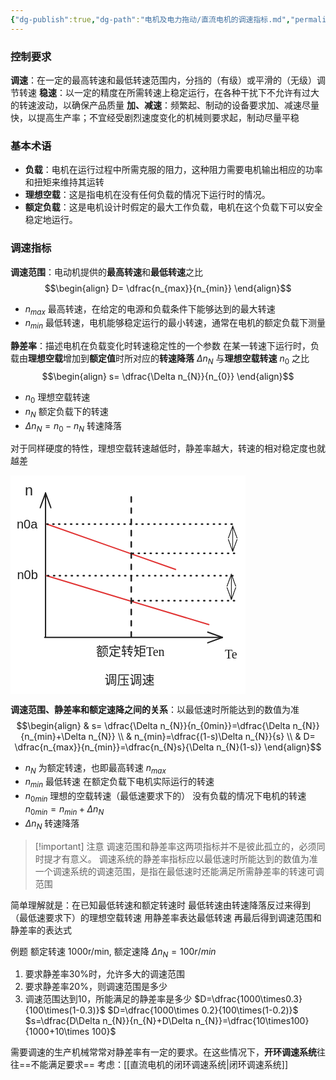 ```yaml
---
{"dg-publish":true,"dg-path":"电机及电力拖动/直流电机的调速指标.md","permalink":"/电机及电力拖动/直流电机的调速指标/","dgPassFrontmatter":true,"noteIcon":"","created":"2024-04-24T23:05:14.000+08:00","updated":"2025-03-18T16:17:04.000+08:00"}
---
```


### 控制要求
**调速**：在一定的最高转速和最低转速范围内，分挡的（有级）或平滑的（无级）调节转速
**稳速**：以一定的精度在所需转速上稳定运行，在各种干扰下不允许有过大的转速波动，以确保产品质量
**加、减速**：频繁起、制动的设备要求加、减速尽量快，以提高生产率；不宜经受剧烈速度变化的机械则要求起，制动尽量平稳

### 基本术语
- **负载**：电机在运行过程中所需克服的阻力，这种阻力需要电机输出相应的功率和扭矩来维持其运转
- **理想空载​**：这是指电机在没有任何负载的情况下运行时的情况。
- **额定负载**：这是电机设计时假定的最大工作负载，电机在这个负载下可以安全稳定地运行。
### 调速指标
**调速范围**：电动机提供的**最高转速**和**最低转速**之比
$$\begin{align}
D= \dfrac{n_{max}}{n_{min}}
\end{align}$$
- $n_{max}$ 最高转速，在给定的电源和负载条件下能够达到的最大转速
- $n_{min}$ 最低转速，电机能够稳定运行的最小转速，通常在电机的额定负载下测量

**静差率**：描述电机在负载变化时转速稳定性的一个参数
在某一转速下运行时，负载由**理想空载**增加到**额定值**时所对应的**转速降落** $\Delta n_{N}$ 与**理想空载转速** $n_{0}$ 之比
$$\begin{align}
s= \dfrac{\Delta n_{N}}{n_{0}}
\end{align}$$

- $n_{0}$ 理想空载转速
- $n_{N}$ 额定负载下的转速
- $\Delta n_{N}=n_{0}-n_{N}$  转速降落

对于同样硬度的特性，理想空载转速越低时，静差率越大，转速的相对稳定度也就越差

<svg xmlns="http://www.w3.org/2000/svg" version="1.1" viewBox="0 0 376.4089747803093 349.28016647526294" width="376.4089747803093" height="349.28016647526294">  <!-- svg-source:excalidraw -->    <defs>    <style class="style-fonts">      @font-face {        font-family: "Virgil";        src: url("https://excalidraw.com/Virgil.woff2");      }      @font-face {        font-family: "Cascadia";        src: url("https://excalidraw.com/Cascadia.woff2");      }      @font-face {        font-family: "Assistant";        src: url("https://excalidraw.com/Assistant-Regular.woff2");      }    </style>      </defs>  <rect x="0" y="0" width="376.4089747803093" height="349.28016647526294" fill="#ffffff"></rect><g stroke-linecap="round"><g transform="translate(56.06067629538097 259.0063792742899) rotate(0 0 -115.36129836082426)"><path d="M0 0 C0 -38.45, 0 -192.27, 0 -230.72 M0 0 C0 -38.45, 0 -192.27, 0 -230.72" stroke="#1e1e1e" stroke-width="2" fill="none"></path></g><g transform="translate(56.06067629538097 259.0063792742899) rotate(0 0 -115.36129836082426)"><path d="M8.55 -207.23 C5.54 -215.5, 2.53 -223.77, 0 -230.72 M8.55 -207.23 C6.18 -213.74, 3.81 -220.25, 0 -230.72" stroke="#1e1e1e" stroke-width="2" fill="none"></path></g><g transform="translate(56.06067629538097 259.0063792742899) rotate(0 0 -115.36129836082426)"><path d="M-8.55 -207.23 C-5.54 -215.5, -2.53 -223.77, 0 -230.72 M-8.55 -207.23 C-6.18 -213.74, -3.81 -220.25, 0 -230.72" stroke="#1e1e1e" stroke-width="2" fill="none"></path></g></g><mask></mask><g stroke-linecap="round"><g transform="translate(54.6717907973341 259.32293913666933) rotate(0 142.19358880188457 0)"><path d="M0 0 C47.4 0, 236.99 0, 284.39 0 M0 0 C47.4 0, 236.99 0, 284.39 0" stroke="#1e1e1e" stroke-width="2" fill="none"></path></g><g transform="translate(54.6717907973341 259.32293913666933) rotate(0 142.19358880188457 0)"><path d="M260.89 8.55 C269.63 5.37, 278.36 2.19, 284.39 0 M260.89 8.55 C268.72 5.7, 276.55 2.85, 284.39 0" stroke="#1e1e1e" stroke-width="2" fill="none"></path></g><g transform="translate(54.6717907973341 259.32293913666933) rotate(0 142.19358880188457 0)"><path d="M260.89 -8.55 C269.63 -5.37, 278.36 -2.19, 284.39 0 M260.89 -8.55 C268.72 -5.7, 276.55 -2.85, 284.39 0" stroke="#1e1e1e" stroke-width="2" fill="none"></path></g></g><mask></mask><g stroke-linecap="round"><g transform="translate(57.57836483388502 160.5669092834139) rotate(0 129.90156569609763 39.124664478116756)"><path d="M0 0 C43.3 13.04, 216.5 65.21, 259.8 78.25 M0 0 C43.3 13.04, 216.5 65.21, 259.8 78.25" stroke="#e03131" stroke-width="2" fill="none"></path></g></g><mask></mask><g stroke-linecap="round"><g transform="translate(57.572830449712114 77.75867488142126) rotate(0 103.29612490288994 36.40127029123437)"><path d="M0 0 C34.43 12.13, 172.16 60.67, 206.59 72.8 M0 0 C34.43 12.13, 172.16 60.67, 206.59 72.8" stroke="#e03131" stroke-width="2" fill="none"></path></g></g><mask></mask><g stroke-linecap="round"><g transform="translate(193.20160936533853 34.480600648260236) rotate(0 -7.105427357601002e-15 112.92938336272337)"><path d="M0 0 C0 37.64, 0 188.22, 0 225.86" stroke="#1e1e1e" stroke-width="2.5" fill="none" stroke-dasharray="8 10"></path></g></g><mask></mask><g transform="translate(150.51293752694107 316.28016647526294) rotate(0 40 11.5)"><text x="0" y="18.400390625" font-family="Helvetica, Segoe UI Emoji" font-size="20px" fill="#1e1e1e" text-anchor="start" style="white-space: pre;" direction="ltr" dominant-baseline="alphabetic">调压调速</text></g><g transform="translate(10 66.9008833051841) rotate(0 16.6845703125 11.5)"><text x="0" y="18.400390625" font-family="Helvetica, Segoe UI Emoji" font-size="20px" fill="#1e1e1e" text-anchor="start" style="white-space: pre;" direction="ltr" dominant-baseline="alphabetic">n0a</text></g><g transform="translate(22.99268631749817 10) rotate(0 6.521069715358692 13.484129406156995)"><text x="0" y="21.57506507055113" font-family="Helvetica, Segoe UI Emoji" font-size="23.450659836794777px" fill="#1e1e1e" text-anchor="start" style="white-space: pre;" direction="ltr" dominant-baseline="alphabetic">n</text></g><g transform="translate(342.9714747803093 273.95044214024085) rotate(0 11.71875 12)"><text x="0" y="19.3125" font-family="Cascadia, Segoe UI Emoji" font-size="20px" fill="#1e1e1e" text-anchor="start" style="white-space: pre;" direction="ltr" dominant-baseline="alphabetic">Te</text></g><g transform="translate(136.96373722381315 269.2426274452156) rotate(0 57.578125 12)"><text x="0" y="19.3125" font-family="Cascadia, Segoe UI Emoji" font-size="20px" fill="#1e1e1e" text-anchor="start" style="white-space: pre;" direction="ltr" dominant-baseline="alphabetic">额定转矩Ten</text></g><g stroke-linecap="round"><g transform="translate(59.59710370241805 160.5620778318219) rotate(0 149.57704873197378 0)"><path d="M0 0 C49.86 0, 249.3 0, 299.15 0" stroke="#1e1e1e" stroke-width="2.5" fill="none" stroke-dasharray="1.5 8"></path></g></g><mask></mask><g transform="translate(10.45491513734737 147.79307495658384) rotate(0 16.6845703125 11.5)"><text x="0" y="18.400390625" font-family="Helvetica, Segoe UI Emoji" font-size="20px" fill="#1e1e1e" text-anchor="start" style="white-space: pre;" direction="ltr" dominant-baseline="alphabetic">n0b</text></g><g stroke-linecap="round"><g transform="translate(58.49096086612002 77.9249139127258) rotate(0 149.57704873197378 0)"><path d="M0 0 C49.86 0, 249.3 0, 299.15 0" stroke="#1e1e1e" stroke-width="2.5" fill="none" stroke-dasharray="1.5 8"></path></g></g><mask></mask><g stroke-linecap="round"><g transform="translate(195.29738779849805 124.66662438562554) rotate(0 81.51740632539529 0)"><path d="M0 0 C27.17 0, 135.86 0, 163.03 0" stroke="#1e1e1e" stroke-width="2.5" fill="none" stroke-dasharray="1.5 8"></path></g></g><mask></mask><g stroke-linecap="round"><g transform="translate(195.21359317878859 200.4858688350762) rotate(0 85.12065782849197 0)"><path d="M0 0 C28.37 0, 141.87 0, 170.24 0" stroke="#1e1e1e" stroke-width="2.5" fill="none" stroke-dasharray="1.5 8"></path></g></g><mask></mask><g stroke-linecap="round"><g transform="translate(355.5525283567509 81.2188021841065) rotate(0 -7.105427357601002e-15 20.222330261504595)"><path d="M0 0 C0 6.74, 0 33.7, 0 40.44 M0 0 C0 6.74, 0 33.7, 0 40.44" stroke="#1e1e1e" stroke-width="1" fill="none"></path></g><g transform="translate(355.5525283567509 81.2188021841065) rotate(0 -7.105427357601002e-15 20.222330261504595)"><path d="M6.92 19 C5.16 14.19, 3.41 9.38, 0 0 M6.92 19 C4.91 13.48, 2.9 7.96, 0 0" stroke="#1e1e1e" stroke-width="1" fill="none"></path></g><g transform="translate(355.5525283567509 81.2188021841065) rotate(0 -7.105427357601002e-15 20.222330261504595)"><path d="M-6.92 19 C-5.16 14.19, -3.41 9.38, 0 0 M-6.92 19 C-4.91 13.48, -2.9 7.96, 0 0" stroke="#1e1e1e" stroke-width="1" fill="none"></path></g><g transform="translate(355.5525283567509 81.2188021841065) rotate(0 -7.105427357601002e-15 20.222330261504595)"><path d="M-6.92 21.44 C-5.16 26.25, -3.41 31.07, 0 40.44 M-6.92 21.44 C-4.91 26.96, -2.9 32.48, 0 40.44" stroke="#1e1e1e" stroke-width="1" fill="none"></path></g><g transform="translate(355.5525283567509 81.2188021841065) rotate(0 -7.105427357601002e-15 20.222330261504595)"><path d="M6.92 21.44 C5.16 26.25, 3.41 31.07, 0 40.44 M6.92 21.44 C4.91 26.96, 2.9 32.48, 0 40.44" stroke="#1e1e1e" stroke-width="1" fill="none"></path></g></g><mask></mask><g stroke-linecap="round"><g transform="translate(353.4337278150887 158.23663723611332) rotate(0 -7.105427357601002e-15 20.222330261504567)"><path d="M0 0 C0 6.74, 0 33.7, 0 40.44 M0 0 C0 6.74, 0 33.7, 0 40.44" stroke="#1e1e1e" stroke-width="1" fill="none"></path></g><g transform="translate(353.4337278150887 158.23663723611332) rotate(0 -7.105427357601002e-15 20.222330261504567)"><path d="M6.92 19 C5.49 15.08, 4.06 11.16, 0 0 M6.92 19 C5.47 15.03, 4.03 11.07, 0 0" stroke="#1e1e1e" stroke-width="1" fill="none"></path></g><g transform="translate(353.4337278150887 158.23663723611332) rotate(0 -7.105427357601002e-15 20.222330261504567)"><path d="M-6.92 19 C-5.49 15.08, -4.06 11.16, 0 0 M-6.92 19 C-5.47 15.03, -4.03 11.07, 0 0" stroke="#1e1e1e" stroke-width="1" fill="none"></path></g><g transform="translate(353.4337278150887 158.23663723611332) rotate(0 -7.105427357601002e-15 20.222330261504567)"><path d="M-6.92 21.44 C-5.49 25.36, -4.06 29.28, 0 40.44 M-6.92 21.44 C-5.47 25.41, -4.03 29.38, 0 40.44" stroke="#1e1e1e" stroke-width="1" fill="none"></path></g><g transform="translate(353.4337278150887 158.23663723611332) rotate(0 -7.105427357601002e-15 20.222330261504567)"><path d="M6.92 21.44 C5.49 25.36, 4.06 29.28, 0 40.44 M6.92 21.44 C5.47 25.41, 4.03 29.38, 0 40.44" stroke="#1e1e1e" stroke-width="1" fill="none"></path></g></g><mask></mask></svg>


**调速范围、静差率和额定速降之间的关系**：以最低速时所能达到的数值为准
$$\begin{align}
 & s= \dfrac{\Delta n_{N}}{n_{0min}}=\dfrac{\Delta n_{N}}{n_{min}+\Delta n_{N}} \\
 & n_{min}=\dfrac{(1-s)\Delta n_{N}}{s} \\
 & D=  \dfrac{n_{max}}{n_{min}}=\dfrac{n_{N}s}{\Delta n_{N}(1-s)}
\end{align}$$

- $n_{N}$ 为额定转速，也即最高转速 $n_{max}$
- $n_{min}$ 最低转速
	在额定负载下电机实际运行的转速
- $n_{0min}$ 理想的空载转速（最低速要求下的）
	没有负载的情况下电机的转速
	$n_{0 min}=n_{min}+\Delta n_{N}$
- $\Delta n_{N}$  转速降落


>[!important] 注意
>调速范围和静差率这两项指标并不是彼此孤立的，必须同时提才有意义。 
>调速系统的静差率指标应以最低速时所能达到的数值为准
>一个调速系统的调速范围，是指在最低速时还能满足所需静差率的转速可调范围

简单理解就是：在已知最低转速和额定转速时
最低转速由转速降落反过来得到（最低速要求下）的理想空载转速
用静差率表达最低转速
再最后得到调速范围和静差率的表达式


 例题
额定转速 1000r/min, 额定速降 $\Delta n_{N}=100r/min$
1. 要求静差率30%时，允许多大的调速范围
2. 要求静差率20%，则调速范围是多少
3. 调速范围达到10，所能满足的静差率是多少
$D=\dfrac{1000\times0.3}{100\times(1-0.3)}$
 $D=\dfrac{1000\times 0.2}{100\times(1-0.2)}$
 $s=\dfrac{D\Delta n_{N}}{n_{N}+D\Delta n_{N}}=\dfrac{10\times100}{1000+10\times 100}$

需要调速的生产机械常常对静差率有一定的要求。在这些情况下，**开环调速系统**往往==不能满足要求==
考虑：[[直流电机的闭环调速系统\|闭环调速系统]]
